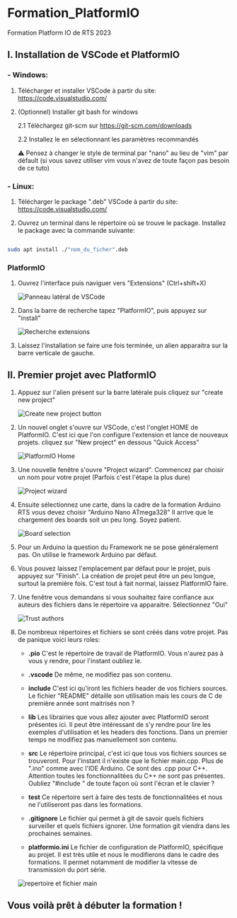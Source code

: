 # Formation_PlatformIO
Formation Platform IO de RTS 2023

## I. Installation de VSCode et PlatformIO

### - Windows:

1. Télécharger et installer VSCode à partir du site: https://code.visualstudio.com/

2. (Optionnel) Installer git bash for windows

    2.1 Téléchargez git-scm sur https://git-scm.com/downloads 

    2.2 Installez le en sélectionnant les paramètres recommandés 
    
    :warning: Pensez à changer le style de terminal par "nano" au lieu de "vim" par défault (si vous savez utiliser vim vous n'avez de toute façon pas besoin de ce tuto)

### - Linux:

1. Télécharger le package ".deb" VSCode à partir du site: https://code.visualstudio.com/ 

2. Ouvrez un terminal dans le répertoire où se trouve le package. Installez le package avec la commande suivante:

```bash

sudo apt install ./"nom_du_ficher".deb

```
### PlatformIO

1. Ouvrez l'interface puis naviguer vers "Extensions" (Ctrl+shift+X)

    ![Panneau latéral de VSCode](./images/extension.png)

2. Dans la barre de recherche tapez "PlatformIO", puis appuyez sur "install"

    ![Recherche extensions](./images/recherche.png)

3. Laissez l'installation se faire une fois terminée, un alien apparaitra sur la barre verticale de gauche.

## II. Premier projet avec PlatformIO

1. Appuez sur l'alien présent sur la barre latérale puis cliquez sur "create new project"

    ![Create new project button](./images/create_new_project.png)

2. Un nouvel onglet s'ouvre sur VSCode, c'est l'onglet HOME de PlatformIO. C'est ici que l'on configure l'extension et lance de nouveaux projets. cliquez sur "New project" en dessous "Quick Access"

    ![PlatformIO Home](./images/home.png)

3. Une nouvelle fenêtre s'ouvre "Project wizard". Commencez par choisir un nom pour votre projet (Parfois c'est l'étape la plus dure)

    ![Project wizard](./images/project_wizard.png)

4. Ensuite sélectionnez une carte, dans la cadre de la formation Arduino RTS vous devez choisir "Arduino Nano ATmega328" Il arrive que le chargement des boards soit un peu long. Soyez patient.

    ![Board selection](./images/board.png)

5. Pour un Arduino la question du Framework ne se pose généralement pas. On utilise le framework Arduino par défaut. 

6. Vous pouvez laissez l'emplacement par défaut pour le projet, puis appuyez sur "Finish". La création de projet peut être un peu longue, surtout la première fois. C'est tout à fait normal, laissez PlatformIO faire.

7. Une fenêtre vous demandans si vous souhaitez faire confiance aux auteurs des fichiers dans le répertoire va apparaitre. Sélectionnez "Oui"

    ![Trust authors](./images/trust_authors.png)

8. De nombreux répertoires et fichiers se sont créés dans votre projet. Pas de panique voici leurs roles:

    -  **.pio** C'est le répertoire de travail de PlatformIO. Vous n'aurez pas à vous y rendre, pour l'instant oubliez le.

    - **.vscode** De même, ne modifiez pas son contenu.

    - **include** C'est ici qu'iront les fichiers header de vos fichiers sources. Le fichier "README" détaille son utilisation mais les cours de C de première année sont maitrisés non ?

    - **lib** Les librairies que vous allez ajouter avec PlatformIO seront présentes ici. Il peut être intéressant de s'y rendre pour lire les exemples d'utilisation et les headers des fonctions. Dans un premier temps ne modifiez pas manuellement son contenu.

    - **src** Le répertoire principal, c'est ici que tous vos fichiers sources se trouveront. Pour l'instant il n'existe que le fichier main.cpp. Plus de ".ino" comme avec l'IDE Arduino. Ce sont des .cpp pour C++. Attention toutes les fonctionnalitées du C++ ne sont pas présentes. Oubliez "#include <iostream>" de toute façon où sont l'écran et le clavier ?

    - **test** Ce répertoire sert à faire des tests de fonctionnalitées et nous ne l'utiliseront pas dans les formations.

    - **.gitignore** Le fichier qui permet à git de savoir quels fichiers surveiller et quels fichiers ignorer. Une formation git viendra dans les prochaines semaines.

    - **platformio.ini** Le fichier de configuration de PlatformIO, spécifique au projet. Il est très utile et nous le modifierons dans le cadre des formations. Il permet notamment de modifier la vitesse de transmission du port série.

    ![repertoire et fichier main](./images/main_cpp.png)

## Vous voilà prêt à débuter la formation !